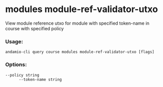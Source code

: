 # modules module-ref-validator-utxo
View module reference utxo for module with specified token-name in course with specified policy

### Usage:
```
andamio-cli query course modules module-ref-validator-utxo [flags]

```

### Options:
```
--policy string       
      --token-name string
```

